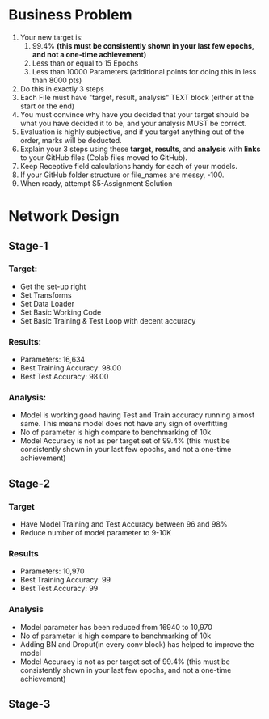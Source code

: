 # Business Problem

1. Your new target is:
   1. 99.4% **(this must be consistently shown in your last few epochs, and not a one-time achievement)**
   2. Less than or equal to 15 Epochs
   3. Less than 10000 Parameters (additional points for doing this in less than 8000 pts)
2. Do this in exactly 3 steps
3. Each File must have "target, result, analysis" TEXT block (either at the start or the end)
4. You must convince why have you decided that your target should be what you have decided it to be, and your analysis MUST be correct. 
5. Evaluation is highly subjective, and if you target anything out of the order, marks will be deducted. 
6. Explain your 3 steps using these **target**, **results**, and **analysis** with **links** to your GitHub files (Colab files moved to GitHub). 
7. Keep Receptive field calculations handy for each of your models. 
8. If your GitHub folder structure or file_names are messy, -100. 
9. When ready, attempt S5-Assignment Solution

# Network Design

## Stage-1

### Target:

- Get the set-up right
- Set Transforms
- Set Data Loader
- Set Basic Working Code
- Set Basic Training & Test Loop with decent accuracy

### Results:

- Parameters: 16,634
- Best Training Accuracy: 98.00
- Best Test Accuracy: 98.00

### Analysis:

- Model is working good having Test and Train accuracy running almost same. This means model does not have any sign of overfitting
- No of parameter is high compare to benchmarking of 10k
- Model Accuracy is not as per target set of 99.4% (this must be consistently shown in your last few epochs, and not a one-time achievement)

## Stage-2

### Target
- Have Model Training and Test Accuracy between 96 and 98%
- Reduce number of model parameter to 9-10K

### Results
- Parameters: 10,970
- Best Training Accuracy: 99
- Best Test Accuracy: 99

### Analysis
- Model parameter has been reduced from 16940 to 10,970
- No of parameter is high compare to benchmarking of 10k
- Adding BN and Droput(in every conv block) has helped to improve the model
- Model Accuracy is not as per target set of 99.4% (this must be consistently shown in your last few epochs, and not a one-time achievement)

## Stage-3
